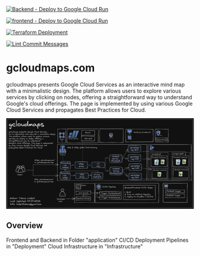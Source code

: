 [![Backend - Deploy to Google Cloud Run](https://github.com/hunderttausendwatt/gcloudmaps/actions/workflows/backend.yaml/badge.svg)](https://github.com/hunderttausendwatt/gcloudmaps/actions/workflows/backend.yaml)

[![frontend - Deploy to Google Cloud Run](https://github.com/hunderttausendwatt/gcloudmaps/actions/workflows/frontend.yaml/badge.svg)](https://github.com/hunderttausendwatt/gcloudmaps/actions/workflows/frontend.yaml)

[![Terraform Deployment](https://github.com/hunderttausendwatt/gcloudmaps/actions/workflows/terraform.yaml/badge.svg)](https://github.com/hunderttausendwatt/gcloudmaps/actions/workflows/terraform.yaml)

[![Lint Commit Messages](https://github.com/hunderttausendwatt/gcloudmaps/actions/workflows/lint.yaml/badge.svg)](https://github.com/hunderttausendwatt/gcloudmaps/actions/workflows/lint.yaml)

# gcloudmaps.com

gcloudmaps presents Google Cloud Services
as an interactive mind map with a minimalistic design. 
The platform allows users to explore various 
services by clicking on nodes, offering a 
straightforward way to understand 
Google's cloud offerings. The page is implemented
by using various Google Cloud Services and 
propagates Best Practices for Cloud.


![Gcloudmaps](docs/gcloudmaps.png?raw=true "Gcloudmaps")
## Overview

Frontend and Backend in Folder "application"
CI/CD Deployment Pipelines in "Deployment"
Cloud Infrastructure in "Infrastructure"

